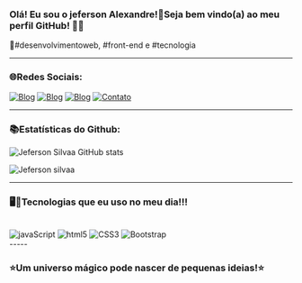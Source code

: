 ### Olá! Eu sou o jeferson Alexandre!🌱Seja bem vindo(a) ao meu perfil GitHub! 👋🏻

💫#desenvolvimentoweb, #front-end e #tecnologia

------

### 🌐Redes Sociais:

[![Blog](https://img.shields.io/badge/Instagram-E4405F?style=for-the-badge&logo=instagram&logoColor=white)](https://instagram.com/jeferson7973?igshid=MzNlNGNkZWQ4Mg==)
[![Blog](https://img.shields.io/badge/LinkedIn-0077B5?style=for-the-badge&logo=linkedin&logoColor=white)](https://www.linkedin.com/in/jeferson-alexandre-a5153b26b)
[![Blog](https://img.shields.io/badge/Facebook-1877F2?style=for-the-badge&logo=facebook&logoColor=white)](https://www.facebook.com/jeferson.alexandre.9066?mibextid=ZbWKwL)
[![Contato](https://img.shields.io/badge/Gmail-D14836?style=for-the-badge&logo=gmail&logoColor=white)](https://mail.google.com/mail/mu/mp/910/#tl/priority/%5Esmartlabel_personal)

------
### 📚Estatísticas do Github:


![Jeferson Silvaa GitHub stats](https://github-readme-stats.vercel.app/api?username=JefersonSilvaa&show_icons=true&theme=dark)

![Jeferson silvaa](https://github-readme-stats.vercel.app/api/top-langs/?username=JefersonSilvaa&langs_count=8&theme=dark)

-----

### 🖥️💾Tecnologias que eu uso no meu dia!!!

<div style="display: inline_block"><br/>
    <img align_items="center" alt="javaScript" src="https://img.shields.io/badge/JavaScript-323330?style=for-the-badge&logo=javascript&logoColor=F7DF1E" />
    <img align_items="center" alt="html5" src="https://img.shields.io/badge/HTML5-E34F26?style=for-the-badge&logo=html5&logoColor=white" />
    <img align_items="center" alt="CSS3" src="https://img.shields.io/badge/CSS3-1572B6?style=for-the-badge&logo=css3&logoColor=white" />
    <img align_items="center" alt="Bootstrap" src="https://img.shields.io/badge/Bootstrap-563D7C?style=for-the-badge&logo=bootstrap&logoColor=white" />
<div>
-----

### ⭐️Um universo mágico pode nascer de pequenas ideias!⭐️
